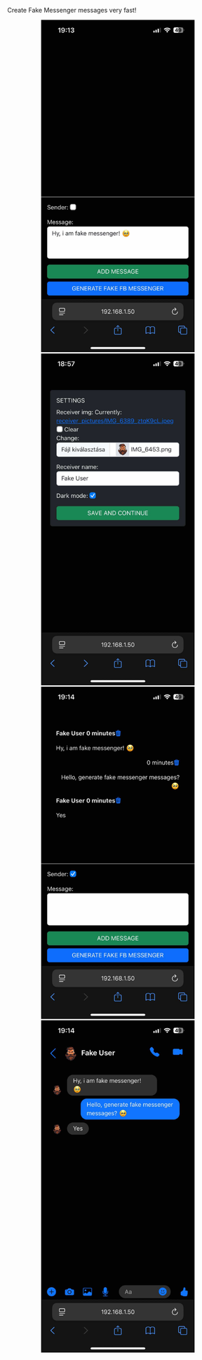 <p>
  Create Fake Messenger messages very fast!
</p>
<p align="center">
  <img src="info_img/img_3.png" width="350" title="hover text">
  <img src="info_img/img_2.png" width="350" title="hover text">
  <img src="info_img/img_1.png" width="350" title="hover text">
  <img src="info_img/img.png" width="350" title="hover text">
</p>
